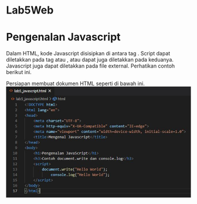 # Lab5Web
# Pengenalan Javascript
Dalam HTML, kode Javascript disisipkan di antara tag <script> dan </script>.
Script dapat diletakkan pada tag <head> atau <body> , atau dapat juga diletakkan pada keduanya.
Javascript juga dapat diletakkan pada file external.
Perhatikan contoh berikut ini.

Persiapan membuat dokumen HTML seperti di bawah ini.
![imag](https://github.com/fdlhrauf/Lab5Web/blob/main/Images/html_js.JPG)
